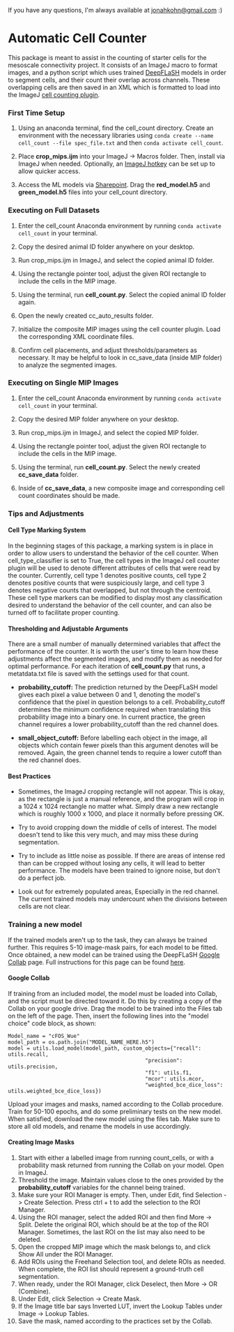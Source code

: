 If you have any questions, I'm always available at jonahkohn@gmail.com :)

# Automatic Cell Counter

This package is meant to assist in the counting of starter cells for the mesoscale connectivity project. It consists of an ImageJ macro to format images,
and a python script which uses trained [DeepFLaSH](https://github.com/matjesg/DeepFLaSH) models in order to segment cells, and their count their overlap across channels. These overlapping cells are then saved in
an XML which is formatted to load into the ImageJ [cell counting plugin](https://imagej.nih.gov/ij/plugins/cell-counter.html).


### First Time Setup

1. Using an anaconda terminal, find the cell_count directory. Create an environment with the necessary libraries using `conda create --name cell_count --file spec_file.txt` and then `conda activate cell_count`.

2. Place **crop_mips.ijm** into your ImageJ -> Macros folder. Then, install via ImageJ when needed. Optionally, an [ImageJ hotkey](https://imagej.nih.gov/ij/developer/macro/macros.html) can be set up to allow quicker access.  

3. Access the ML models via [Sharepoint](https://alleninstitute.sharepoint.com/sites/PWA/Imaging/Shared%20Documents/Forms/AllItems.aspx?). Drag the **red_model.h5** and **green_model.h5** files into your cell_count directory.


### Executing on Full Datasets

1. Enter the cell_count Anaconda environment by running `conda activate cell_count` in your terminal.

2. Copy the desired animal ID folder anywhere on your desktop.

3. Run crop_mips.ijm in ImageJ, and select the copied animal ID folder.

4. Using the rectangle pointer tool, adjust the given ROI rectangle to include the cells in the MIP image.

5. Using the terminal, run **cell_count.py**. Select the copied animal ID folder again.

6. Open the newly created cc_auto_results folder.

7. Initialize the composite MIP images using the cell counter plugin. Load the corresponding XML coordinate files.

8. Confirm cell placements, and adjust thresholds/parameters as necessary. It may be helpful to look in cc_save_data (inside MIP folder) to analyze the segmented images.


### Executing on Single MIP Images

1. Enter the cell_count Anaconda environment by running `conda activate cell_count` in your terminal.

2. Copy the desired MIP folder anywhere on your desktop.

3. Run crop_mips.ijm in ImageJ, and select the copied MIP folder.

4. Using the rectangle pointer tool, adjust the given ROI rectangle to include the cells in the MIP image.

5. Using the terminal, run **cell_count.py**. Select the newly created **cc_save_data** folder.

6. Inside of **cc_save_data**, a new composite image and corresponding cell count coordinates should be made.


### Tips and Adjustments

#### Cell Type Marking System

In the beginning stages of this package, a marking system is in place in order to allow users to understand the behavior of the cell counter. When cell_type_classifier is set to True, the cell types in the ImageJ cell counter plugin will be used to denote different attributes of cells that were read by the counter. Currently, cell type 1 denotes positive counts, cell type 2 denotes positive counts that were suspiciously large, and cell type 3 denotes negative counts that overlapped, but not through the centroid. These cell type markers can be modified to display most any classification desired to understand the behavior of the cell counter, and can also be turned off to facilitate proper counting.

#### Thresholding and Adjustable Arguments

There are a small number of manually determined variables that affect the performance of the counter. It is worth the user's time to learn how these adjustments affect the segmented images, and modify them as needed for optimal performance. For each iteration of **cell_count.py** that runs, a metatdata.txt file is saved with the settings used for that count.

- **probability_cutoff:** The prediction returned by the DeepFLaSH model gives each pixel a value between 0 and 1, denoting the model's confidence that the pixel in question belongs to a cell. Probability_cutoff determines the minimum confidence required when translating this probability image into a binary one. In current practice, the green channel requires a lower probability_cutoff than the red channel does.

- **small_object_cutoff:** Before labelling each object in the image, all objects which contain fewer pixels than this argument denotes will be removed. Again, the green channel tends to require a lower cutoff than the red channel does.


#### Best Practices

- Sometimes, the ImageJ cropping rectangle will not appear. This is okay, as the rectangle is just a manual reference, and the program will crop in a 1024 x 1024 rectangle no matter what. Simply draw a new rectangle which is roughly 1000 x 1000, and place it normally before pressing OK.

- Try to avoid cropping down the middle of cells of interest. The model doesn't tend to like this very much, and may miss these during segmentation.

- Try to include as little noise as possible. If there are areas of intense red than can be cropped without losing any cells, it will lead to better performance. The models have been trained to ignore noise, but don't do a perfect job.

- Look out for extremely populated areas, Especially in the red channel. The current trained models may undercount when the divisions between cells are not clear.


### Training a new model

If the trained models aren't up to the task, they can always be trained further. This requires 5-10 image-mask pairs, for each model to be fitted. Once obtained, a new model can be trained using the DeepFLaSH [Google Collab](https://colab.research.google.com/github/matjesg/DeepFLaSH/blob/master/DeepFLaSH.ipynb) page. Full instructions for this page can be found [here](https://github.com/matjesg/DeepFLaSH/raw/master/user_guide.pdf).


#### Google Collab

If training from an included model, the model must be loaded into Collab, and the script must be directed toward it. Do this by creating a copy of the Collab on your google drive. Drag the model to be trained into the Files tab on the left of the page. Then, insert the following lines into the "model choice" code block, as shown:

```
Model_name = "cFOS_Wue"
model_path = os.path.join("MODEL_NAME_HERE.h5")
model = utils.load_model(model_path, custom_objects={"recall": utils.recall,
                                            "precision": utils.precision,
                                            "f1": utils.f1,
                                            "mcor": utils.mcor,
                                            "weighted_bce_dice_loss": utils.weighted_bce_dice_loss})

```
Upload your images and masks, named according to the Collab procedure. Train for 50-100 epochs, and do some preliminary tests on the new model. When satisfied, download the new model using the files tab. Make sure to store all old models, and rename the models in use accordingly.


#### Creating Image Masks

1. Start with either a labelled image from running count_cells, or with a probability mask returned from running the Collab on your model. Open in ImageJ.
2. Threshold the image. Maintain values close to the ones provided by the **probability_cutoff** variables for the channel being trained.
3. Make sure your ROI Manager is empty. Then, under Edit, find Selection -> Create Selection. Press ctrl + t to add the selection to the ROI Manager.
4. Using the ROI manager, select the added ROI and then find More -> Split. Delete the original ROI, which should be at the top of the ROI Manager. Sometimes, the last ROI on the list may also need to be deleted.
5. Open the cropped MIP image which the mask belongs to, and click Show All under the ROI Manager.
6. Add ROIs using the Freehand Selection tool, and delete ROIs as needed. When complete, the ROI list should represent a ground-truth cell segmentation.
7. When ready, under the ROI Manager, click Deselect, then More -> OR (Combine).
8. Under Edit, click Selection -> Create Mask.
9. If the Image title bar says Inverted LUT, invert the Lookup Tables under Image -> Lookup Tables.
10. Save the mask, named according to the practices set by the Collab.
